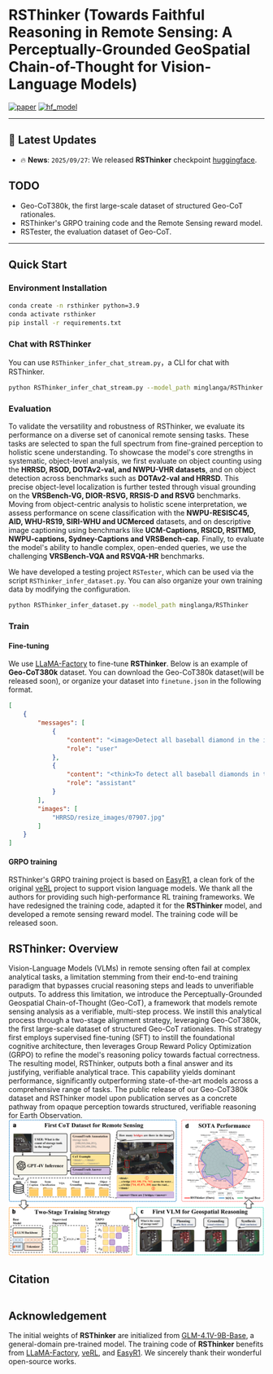# RSThinker (Towards Faithful Reasoning in Remote Sensing: A Perceptually-Grounded GeoSpatial Chain-of-Thought for Vision-Language Models)
[![paper](https://img.shields.io/badge/arXiv-Paper-<COLOR>.svg)]()
[![hf_model](https://img.shields.io/badge/🤗-Model-blue.svg)](https://huggingface.co/minglanga/RSThinker)

---

## 📢 Latest Updates
- 🔥 **News**: `2025/09/27`: We released **RSThinker** checkpoint [huggingface](https://huggingface.co/minglanga/RSThinker). 

## TODO
- Geo-CoT380k, the first large-scale dataset of structured Geo-CoT rationales. 
- RSThinker's GRPO training code and the Remote Sensing reward model.
- RSTester, the evaluation dataset of Geo-CoT. 
---

## Quick Start

### Environment Installation

```bash
conda create -n rsthinker python=3.9
conda activate rsthinker
pip install -r requirements.txt
```

### Chat with RSThinker

You can use `RSThinker_infer_chat_stream.py`，a CLI for chat with RSThinker.

```bash 
python RSThinker_infer_chat_stream.py --model_path minglanga/RSThinker --image_path /path/to/image_path
```

### Evaluation

To validate the versatility and robustness of RSThinker, we evaluate its performance on a diverse set of canonical remote sensing tasks. These tasks are selected to span the full spectrum from fine-grained perception to holistic scene understanding. To showcase the model's core strengths in systematic, object-level analysis, we first evaluate on object counting using the **HRRSD, RSOD, DOTAv2-val, and NWPU-VHR datasets**, and on object detection across benchmarks such as **DOTAv2-val and HRRSD**. This precise object-level localization is further tested through visual grounding on the **VRSBench-VG, DIOR-RSVG, RRSIS-D and RSVG** benchmarks. Moving from object-centric analysis to holistic scene interpretation, we assess performance on scene classification with the **NWPU-RESISC45, AID, WHU-RS19, SIRI-WHU and UCMerced** datasets, and on descriptive image captioning using benchmarks like **UCM-Captions, RSICD, RSITMD, NWPU-captions, Sydney-Captions and VRSBench-cap**. Finally, to evaluate the model's ability to handle complex, open-ended queries, we use the challenging **VRSBench-VQA and RSVQA-HR** benchmarks.

We have developed a testing project `RSTester`, which can be used via the script `RSThinker_infer_dataset.py`. You can also organize your own training data by modifying the configuration.

```bash 
python RSThinker_infer_dataset.py --model_path minglanga/RSThinker
```

### Train
#### Fine-tuning
We use [LLaMA-Factory](https://github.com/hiyouga/LLaMA-Factory) to fine-tune **RSThinker**. Below is an example of **Geo-CoT380k** dataset. You can download the Geo-CoT380k dataset(will be released soon), or organize your dataset into `finetune.json` in the following format.
```json
[
    {
        "messages": [
            {
                "content": "<image>Detect all baseball diamond in the image.",
                "role": "user"
            },
            {
                "content": "<think>To detect all baseball diamonds in the image, I first analyze the overall layout and visual characteristics of the scene. The image appears to be an aerial view of a recreational area with grassy fields. Notably, baseball diamonds typically have a distinct layout featuring a diamond shape with bases at the corners and an infield area that is often dirt or lighter grass compared to the surrounding outfield. \n\n\nI observe that there are two areas within the image that exhibit attributes consistent with baseball diamonds. The first diamond shape is located towards the center of the image and presents clear delineation of bases and the infield, which is formatted geometrically in the expected diamond layout. The color contrast of the infield and surrounding grass supports the identification.\n\n\nMoving on to the second area, I notice another similar structure towards the lower part of the image. This area also shows a baseball field configuration with a recognizable diamond layout, distinguishable by its internal patterns and base placements. \n\n\nAfter reviewing these observations, I can confidently list two specific diamond areas and translate their positions into coordinates relative to the dimensions of the image. The first baseball diamond is located with the bounding coordinates [244,290,710,638], which encapsulates the full extent of its shape. The second diamond is found at [242,646,718,980], similarly outlining its features.\n\n\nThus, the image contains two distinct baseball diamonds located at the specified coordinates, marking them clearly for any analysis or follow-up scrutiny.</think><answer>[[244, 290, 710, 638], [242, 646, 718, 980]]</answer>",
                "role": "assistant"
            }
        ],
        "images": [
            "HRRSD/resize_images/07907.jpg"
        ]
    }
]
```

#### GRPO training
RSThinker's GRPO training project is based on [EasyR1](https://github.com/hiyouga/EasyR1),  a clean fork of the original [veRL](https://github.com/volcengine/verl) project to support vision language models. We thank all the authors for providing such high-performance RL training frameworks. 
We have redesigned the training code, adapted it for the **RSThinker** model, and developed a remote sensing reward model. The training code will be released soon.


## RSThinker: Overview
Vision-Language Models (VLMs) in remote sensing often fail at complex analytical tasks, a limitation stemming from their end-to-end training paradigm that bypasses crucial reasoning steps and leads to unverifiable outputs. To address this limitation, we introduce the Perceptually-Grounded Geospatial Chain-of-Thought (Geo-CoT), a framework that models remote sensing analysis as a verifiable, multi-step process. We instill this analytical process through a two-stage alignment strategy, leveraging Geo-CoT380k, the first large-scale dataset of structured Geo-CoT rationales. This strategy first employs supervised fine-tuning (SFT) to instill the foundational cognitive architecture, then leverages Group Reward Policy Optimization (GRPO) to refine the model's reasoning policy towards factual correctness. The resulting model, RSThinker, outputs both a final answer and its justifying, verifiable analytical trace. This capability yields dominant performance, significantly outperforming state-of-the-art models across a comprehensive range of tasks. The public release of our Geo-CoT380k dataset and RSThinker model upon publication serves as a concrete pathway from opaque perception towards structured, verifiable reasoning for Earth Observation.
![Description](figs/abs.png)

## Citation

```bibtex
```

## Acknowledgement

The initial weights of **RSThinker** are initialized from [GLM-4.1V-9B-Base](https://github.com/zai-org/GLM-V), a general-domain pre-trained model. 
The training code of **RSThinker** benefits from [LLaMA-Factory](https://github.com/hiyouga/LLaMA-Factory), [veRL](https://github.com/volcengine/verl), and [EasyR1](https://github.com/hiyouga/EasyR1). 
We sincerely thank their wonderful open-source works.
